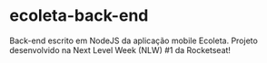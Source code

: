 # ecoleta-back-end
Back-end escrito em NodeJS da aplicação mobile Ecoleta. Projeto desenvolvido na Next Level Week (NLW) #1 da Rocketseat!
